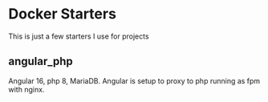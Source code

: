 # Docker Starters

This is just a few starters I use for projects

## angular_php

Angular 16, php 8, MariaDB.
Angular is setup to proxy to php running as fpm with nginx.

